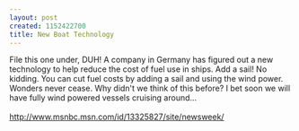 ```yaml
--- 
layout: post
created: 1152422700
title: New Boat Technology
---
```

File this one under, DUH!  A company in Germany has figured out a new technology to help reduce the cost of fuel use in ships.  Add a sail!  No kidding.  You can cut fuel costs by adding a sail and using the wind power.  Wonders never cease.  Why didn't we think of this before?  I bet soon we will have fully wind powered vessels cruising around...<br /><br />http://www.msnbc.msn.com/id/13325827/site/newsweek/
